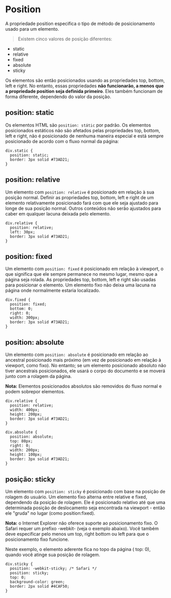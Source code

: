 # Position

A propriedade position especifica o tipo de método de posicionamento usado para um elemento.

> Existem cinco valores de posição diferentes:

- static
- relative
- fixed
- absolute
- sticky

Os elementos são então posicionados usando as propriedades top, bottom, left e right. No entanto, essas propriedades **não funcionarão, a menos que a propriedade position seja definida primeiro**. Eles também funcionam de forma diferente, dependendo do valor da posição.

## position: static

Os elementos HTML são `position: státic` por padrão. Os elementos posicionados estáticos não são afetados pelas propriedades top, bottom, left e right, não é posicionado de nenhuma maneira especial e está sempre posicionado de acordo com o fluxo normal da página:

    div.static {
      position: static;
      border: 3px solid #73AD21;
    }
    
## position: relative

Um elemento com `position: relative` é posicionado em relação à sua posição normal. Definir as propriedades top, bottom, left e right de um elemento relativamente posicionado fará com que ele seja ajustado para longe de sua posição normal. Outros conteúdos não serão ajustados para caber em qualquer lacuna deixada pelo elemento.

    div.relative {
      position: relative;
      left: 30px;
      border: 3px solid #73AD21;
    }
    
## position: fixed

Um elemento com `position: fixed` é posicionado em relação à viewport, o que significa que ele sempre permanece no mesmo lugar, mesmo que a página seja rolada. As propriedades top, bottom, left e right são usadas para posicionar o elemento. Um elemento fixo não deixa uma lacuna na página onde normalmente estaria localizado.

    div.fixed {
      position: fixed;
      bottom: 0;
      right: 0;
      width: 300px;
      border: 3px solid #73AD21;
    }
    
## position: absolute

Um elemento com `position: absolute` é posicionado em relação ao ancestral posicionado mais próximo (em vez de posicionado em relação à viewport, como fixo). No entanto; se um elemento posicionado absoluto não tiver ancestrais posicionados, ele usará o corpo do documento e se moverá junto com a rolagem da página.

**Nota:** Elementos posicionados absolutos são removidos do fluxo normal e podem sobrepor elementos.

    div.relative {
      position: relative;
      width: 400px;
      height: 200px;
      border: 3px solid #73AD21;
    }

    div.absolute {
      position: absolute;
      top: 80px;
      right: 0;
      width: 200px;
      height: 100px;
      border: 3px solid #73AD21;
    }
    
## posição: sticky

Um elemento com `position: sticky` é posicionado com base na posição de rolagem do usuário. Um elemento fixo alterna entre relative e fixed, dependendo da posição de rolagem. Ele é posicionado relativo até que uma determinada posição de deslocamento seja encontrada na viewport - então ele "gruda" no lugar (como position:fixed).

**Nota:** o Internet Explorer não oferece suporte ao posicionamento fixo. O Safari requer um prefixo -webkit- (veja o exemplo abaixo). Você também deve especificar pelo menos um top, right bottom ou left para que o posicionamento fixo funcione.

Neste exemplo, o elemento aderente fica no topo da página ( top: 0), quando você atinge sua posição de rolagem.

    div.sticky {
      position: -webkit-sticky; /* Safari */
      position: sticky;
      top: 0;
      background-color: green;
      border: 2px solid #4CAF50;
    }
